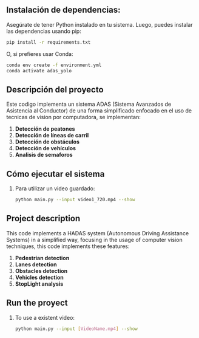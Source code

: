 ## **Instalación de dependencias:** 

Asegúrate de tener Python instalado en tu sistema. Luego, puedes instalar las dependencias usando pip:

```bash
pip install -r requirements.txt
```

O, si prefieres usar Conda:

```bash
conda env create -f environment.yml
conda activate adas_yolo
```

## Descripción del proyecto

Este codigo implementa un sistema ADAS (Sistema Avanzados de Asistencia al Conductor) de una forma simplificado enfocado en el uso de tecnicas de vision por computadora, se implementan:

1. **Detección de peatones**
2. **Detección de líneas de carril**
3. **Detección de obstáculos**
4. **Detección de vehículos**
5. **Analisis de semaforos**


## Cómo ejecutar el sistema

1. Para utilizar un video guardado:
   ```bash 
   python main.py --input video1_720.mp4 --show
   ```

## Project description
This code implements a HADAS system (Autonomous Driving Assistance Systems) in a simplified way, focusing in the usage of computer vision techniques, this code implements these features:
1. **Pedestrian detection**
2. **Lanes detection**
3. **Obstacles detection**
4. **Vehicles detection**
5. **StopLight analysis**

## Run the proyect

1. To use a existent video:
   ```bash
   python main.py --input [VideoName.mp4] --show
   ```

